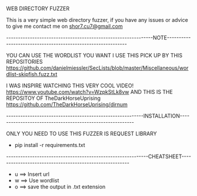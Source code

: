 WEB DIRECTORY FUZZER

This is a very simple web directory fuzzer, if you have any issues or advice to give me contact me on shor7.cu7@gmail.com

--------------------------------------------------------------NOTE-------------------------------------------------------------

YOU CAN USE THE WORDLIST YOU WANT I USE THIS PICK UP BY THIS REPOSITORIES https://github.com/danielmiessler/SecLists/blob/master/Miscellaneous/wordlist-skipfish.fuzz.txt

I WAS INSPIRE WATCHING THIS VERY COOL VIDEO! https://www.youtube.com/watch?v=WzpkStLk8vw AND THIS IS THE REPOSITOY OF TheDarkHorseUprising https://github.com/TheDarkHorseUprising/dirnum



----------------------------------------------------------INSTALLATION----------------------------------------------------------

ONLY YOU NEED TO USE THIS FUZZER IS REQUEST LIBRARY 

- pip install -r requirements.txt


------------------------------------------------------------CHEATSHEET--------------------------------------------------------

- u ==> Insert url
- w ==> Use wordlist
- o ==> save the output in .txt extension 
